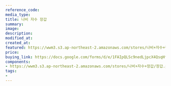```yaml
---
reference_code:
media_type:
title: 나비 자수 장갑
summary:
image:
description:
modified_at:
created_at:
featured: https://wwm3.s3.ap-northeast-2.amazonaws.com/stores/나비+자수+장갑/장갑.png
price: 
buying_link: https://docs.google.com/forms/d/e/1FAIpQLSc9nedLjpcX4QsqHfsDClSUvnY_z8JjKZMrkfDJmnqozNUliA/viewform
components:
- https://wwm3.s3.ap-northeast-2.amazonaws.com/stores/나비+자수+장갑/장갑.png
tags:
-
---
```

